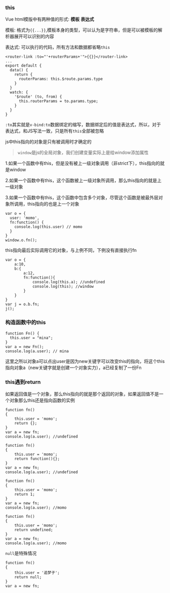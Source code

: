 ### this
Vue html模版中有两种值的形式: **模板** **表达式**

模板: 格式为`{{...}}`,模板本身的类型，可以认为是字符串，但是可以被模板的解析器展开可以识别的内容

表达式: 可以执行的代码，所有方法和数据都省略`this`

```
<router-link :to="'+routerParams+'">{{}}</router-link>
...
export default {
  data() {
    return {
      routerParams: this.$route.params.type
    }
  }
  watch: {
    '$route' (to, from) {
      this.routerParams = to.params.type;
    }
  }
}
```

`:to`其实就是`v-bind:to`数据绑定的缩写，数据绑定后的值是表达式，所以，对于表达式，和JS写法一致，只是所有`this`全部被忽略

js中this指向的对象是只有被调用时才确定的
>`window`是js的全局对象，我们创建变量实际上是给window添加属性

1.如果一个函数中有this，但是没有被上一级对象调用（非strict下），this指向的就是window

2.如果一个函数中有this，这个函数被上一级对象所调用，那么this指向的就是上一级对象

3.如果一个函数中有this，这个函数中包含多个对象，尽管这个函数是被最外层对象所调用，this指向的也是上一个对象
```
var o = {
  user: 'momo',
  fn:function() {
    console.log(this.user) // momo
  }
}
window.o.fn();
```
this指向最后实际调用它的对象，与上例不同，下例没有直接执行fn
```
var o = {
    a:10,
    b:{
        a:12,
        fn:function(){
            console.log(this.a); //undefined
            console.log(this); //window
        }
    }
}
var j = o.b.fn;
j();
```

### 构造函数中的this
```
function Fn() {
  this.user = "mina";
}
var a = new Fn();
console.log(a.user); // mina
```
这里之所以对象a可以点出user是因为new关键字可以改变this的指向，将这个this指向对象a（new关键字就是创建一个对象实力），a已经复制了一份Fn

### this遇到return
如果返回值是一个对象，那么this指向的就是那个返回的对象，如果返回值不是一个对象那么this还是指向函数的实例
```
function fn()  
{  
    this.user = 'momo';  
    return {};  
}
var a = new fn;  
console.log(a.user); //undefined
```
```
function fn()  
{  
    this.user = 'momo';  
    return function(){};
}
var a = new fn;  
console.log(a.user); //undefined
```
```
function fn()  
{  
    this.user = 'momo';  
    return 1;
}
var a = new fn;  
console.log(a.user); //momo
```
```
function fn()  
{  
    this.user = 'momo';  
    return undefined;
}
var a = new fn;  
console.log(a.user); //momo
```
`null`是特殊情况
```
function fn()  
{  
    this.user = '追梦子';  
    return null;
}
var a = new fn;  
```
